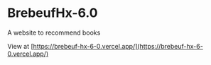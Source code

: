 # BrebeufHx-6.0
A website to recommend books

View at [https://brebeuf-hx-6-0.vercel.app/](https://brebeuf-hx-6-0.vercel.app/)
